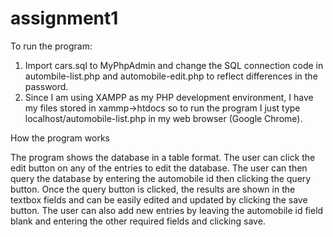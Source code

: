 # assignment1

To run the program:

1. Import cars.sql to MyPhpAdmin and change the SQL connection code in autombile-list.php and automobile-edit.php to reflect differences in the password.
2. Since I am using XAMPP as my PHP development environment, I have my files stored in xammp->htdocs so to run the program I just type localhost/automobile-list.php in my web browser (Google Chrome).

How the program works

The program shows the database in a table format. The user can click the edit button on any of the entries to edit the database. The user can then query the database by entering the automobile id then clicking the query button. Once the query button is clicked, the results are shown in the textbox fields and can be easily edited and updated by clicking the save button. The user can also add new entries by leaving the automobile id field blank and entering the other required fields and clicking save.
